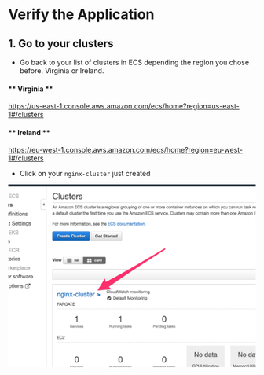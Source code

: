 # Verify the Application

## 1. Go to your clusters

* Go back to your list of clusters in ECS depending the region you chose before. Virginia or Ireland.

<!-- tabs:start -->
#### ** Virginia **
https://us-east-1.console.aws.amazon.com/ecs/home?region=us-east-1#/clusters
#### ** Ireland **
https://eu-west-1.console.aws.amazon.com/ecs/home?region=eu-west-1#/clusters
<!-- tabs:end -->

* Click on your ``nginx-cluster`` just created
  
![screenshot](img/7-create-cluster.png)

